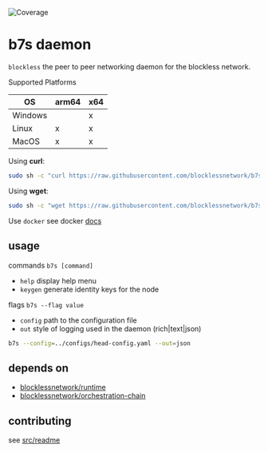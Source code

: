 ![Coverage](https://img.shields.io/badge/Coverage-48.1%25-yellow)

# b7s daemon

`blockless` the peer to peer networking daemon for the blockless network.

Supported Platforms

| OS      | arm64 | x64 |
| ------- | ----- | --- |
| Windows |       | x   |
| Linux   | x     | x   |
| MacOS   | x     | x   |

Using **curl**:

```bash
sudo sh -c "curl https://raw.githubusercontent.com/blocklessnetwork/b7s/main/download.sh | bash"
```

Using **wget**:

```bash
sudo sh -c "wget https://raw.githubusercontent.com/blocklessnetwork/b7s/main/download.sh -v -O download.sh; chmod +x download.sh; ./download.sh; rm -rf download.sh"
```

Use `docker` see docker [docs](docker/README.md)

## usage

commands
`b7s [command]`

- `help` display help menu
- `keygen` generate identity keys for the node

flags
`b7s --flag value`

- `config` path to the configuration file
- `out` style of logging used in the daemon (rich|text|json)

```bash
b7s --config=../configs/head-config.yaml --out=json
```

## depends on

- [blocklessnetwork/runtime](https://github.com/blocklessnetwork/runtime)
- [blocklessnetwork/orchestration-chain](https://github.com/blocklessnetwork/orchestration-chain)

## contributing

see [src/readme](src/README.md)
